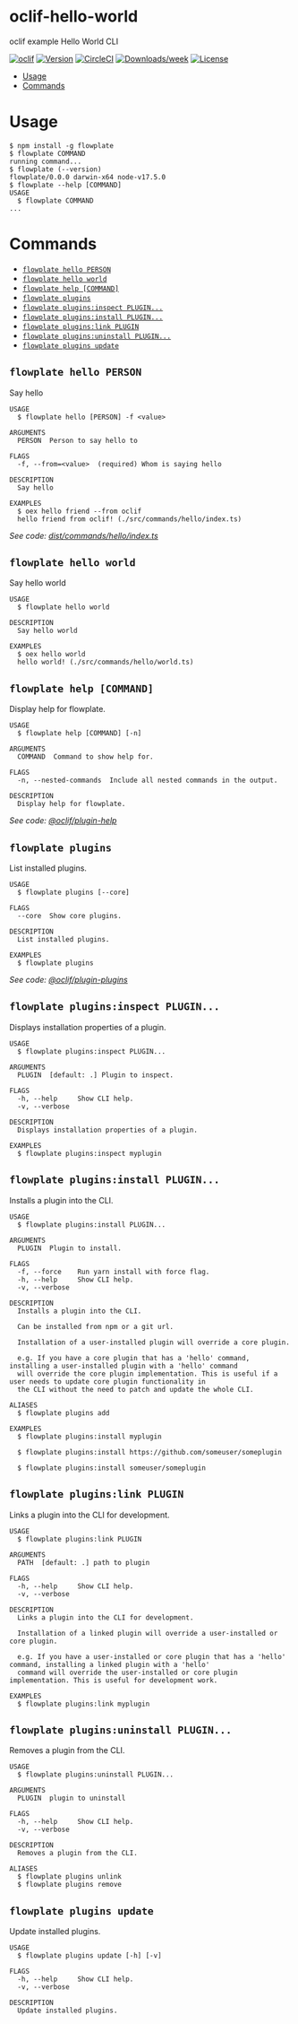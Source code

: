 oclif-hello-world
=================

oclif example Hello World CLI

[![oclif](https://img.shields.io/badge/cli-oclif-brightgreen.svg)](https://oclif.io)
[![Version](https://img.shields.io/npm/v/oclif-hello-world.svg)](https://npmjs.org/package/oclif-hello-world)
[![CircleCI](https://circleci.com/gh/oclif/hello-world/tree/main.svg?style=shield)](https://circleci.com/gh/oclif/hello-world/tree/main)
[![Downloads/week](https://img.shields.io/npm/dw/oclif-hello-world.svg)](https://npmjs.org/package/oclif-hello-world)
[![License](https://img.shields.io/npm/l/oclif-hello-world.svg)](https://github.com/oclif/hello-world/blob/main/package.json)

<!-- toc -->
* [Usage](#usage)
* [Commands](#commands)
<!-- tocstop -->
# Usage
<!-- usage -->
```sh-session
$ npm install -g flowplate
$ flowplate COMMAND
running command...
$ flowplate (--version)
flowplate/0.0.0 darwin-x64 node-v17.5.0
$ flowplate --help [COMMAND]
USAGE
  $ flowplate COMMAND
...
```
<!-- usagestop -->
# Commands
<!-- commands -->
* [`flowplate hello PERSON`](#flowplate-hello-person)
* [`flowplate hello world`](#flowplate-hello-world)
* [`flowplate help [COMMAND]`](#flowplate-help-command)
* [`flowplate plugins`](#flowplate-plugins)
* [`flowplate plugins:inspect PLUGIN...`](#flowplate-pluginsinspect-plugin)
* [`flowplate plugins:install PLUGIN...`](#flowplate-pluginsinstall-plugin)
* [`flowplate plugins:link PLUGIN`](#flowplate-pluginslink-plugin)
* [`flowplate plugins:uninstall PLUGIN...`](#flowplate-pluginsuninstall-plugin)
* [`flowplate plugins update`](#flowplate-plugins-update)

## `flowplate hello PERSON`

Say hello

```
USAGE
  $ flowplate hello [PERSON] -f <value>

ARGUMENTS
  PERSON  Person to say hello to

FLAGS
  -f, --from=<value>  (required) Whom is saying hello

DESCRIPTION
  Say hello

EXAMPLES
  $ oex hello friend --from oclif
  hello friend from oclif! (./src/commands/hello/index.ts)
```

_See code: [dist/commands/hello/index.ts](https://github.com/JeffreyDoyle/flowplate/blob/v0.0.0/dist/commands/hello/index.ts)_

## `flowplate hello world`

Say hello world

```
USAGE
  $ flowplate hello world

DESCRIPTION
  Say hello world

EXAMPLES
  $ oex hello world
  hello world! (./src/commands/hello/world.ts)
```

## `flowplate help [COMMAND]`

Display help for flowplate.

```
USAGE
  $ flowplate help [COMMAND] [-n]

ARGUMENTS
  COMMAND  Command to show help for.

FLAGS
  -n, --nested-commands  Include all nested commands in the output.

DESCRIPTION
  Display help for flowplate.
```

_See code: [@oclif/plugin-help](https://github.com/oclif/plugin-help/blob/v5.1.12/src/commands/help.ts)_

## `flowplate plugins`

List installed plugins.

```
USAGE
  $ flowplate plugins [--core]

FLAGS
  --core  Show core plugins.

DESCRIPTION
  List installed plugins.

EXAMPLES
  $ flowplate plugins
```

_See code: [@oclif/plugin-plugins](https://github.com/oclif/plugin-plugins/blob/v2.0.11/src/commands/plugins/index.ts)_

## `flowplate plugins:inspect PLUGIN...`

Displays installation properties of a plugin.

```
USAGE
  $ flowplate plugins:inspect PLUGIN...

ARGUMENTS
  PLUGIN  [default: .] Plugin to inspect.

FLAGS
  -h, --help     Show CLI help.
  -v, --verbose

DESCRIPTION
  Displays installation properties of a plugin.

EXAMPLES
  $ flowplate plugins:inspect myplugin
```

## `flowplate plugins:install PLUGIN...`

Installs a plugin into the CLI.

```
USAGE
  $ flowplate plugins:install PLUGIN...

ARGUMENTS
  PLUGIN  Plugin to install.

FLAGS
  -f, --force    Run yarn install with force flag.
  -h, --help     Show CLI help.
  -v, --verbose

DESCRIPTION
  Installs a plugin into the CLI.

  Can be installed from npm or a git url.

  Installation of a user-installed plugin will override a core plugin.

  e.g. If you have a core plugin that has a 'hello' command, installing a user-installed plugin with a 'hello' command
  will override the core plugin implementation. This is useful if a user needs to update core plugin functionality in
  the CLI without the need to patch and update the whole CLI.

ALIASES
  $ flowplate plugins add

EXAMPLES
  $ flowplate plugins:install myplugin 

  $ flowplate plugins:install https://github.com/someuser/someplugin

  $ flowplate plugins:install someuser/someplugin
```

## `flowplate plugins:link PLUGIN`

Links a plugin into the CLI for development.

```
USAGE
  $ flowplate plugins:link PLUGIN

ARGUMENTS
  PATH  [default: .] path to plugin

FLAGS
  -h, --help     Show CLI help.
  -v, --verbose

DESCRIPTION
  Links a plugin into the CLI for development.

  Installation of a linked plugin will override a user-installed or core plugin.

  e.g. If you have a user-installed or core plugin that has a 'hello' command, installing a linked plugin with a 'hello'
  command will override the user-installed or core plugin implementation. This is useful for development work.

EXAMPLES
  $ flowplate plugins:link myplugin
```

## `flowplate plugins:uninstall PLUGIN...`

Removes a plugin from the CLI.

```
USAGE
  $ flowplate plugins:uninstall PLUGIN...

ARGUMENTS
  PLUGIN  plugin to uninstall

FLAGS
  -h, --help     Show CLI help.
  -v, --verbose

DESCRIPTION
  Removes a plugin from the CLI.

ALIASES
  $ flowplate plugins unlink
  $ flowplate plugins remove
```

## `flowplate plugins update`

Update installed plugins.

```
USAGE
  $ flowplate plugins update [-h] [-v]

FLAGS
  -h, --help     Show CLI help.
  -v, --verbose

DESCRIPTION
  Update installed plugins.
```
<!-- commandsstop -->
